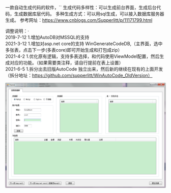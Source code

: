 
一款自动生成代码的软件，``
	生成代码多样性：可以生成前台界面，生成后台代码，生成数据库层代码。
	多种生成方式：可以用sql生成，可以接入数据库服务器生成。
参考网址：https://www.cnblogs.com/Supperlitt/p/11171799.html

调整说明：·  
2019-7-12 1.增加AutoDB对MSSQL的支持  
2021-3-12 1.增加对asp.net core的支持 WinGenerateCodeDB,（主界面，选中多张表，点击下一步(多表core)即可开始生成和打包成zip）  
2021-4-2  1.优化原有逻辑，支持多表选择，和代码使用ViewModel配置，然后生成对应的功能。（如果需要类注释，请自行提前在表上设置）  
2021-6-5  1.拆分出去旧版AutoCode  独立出来，然后新的继续在现有的上面开发（拆分地址：https://github.com/supperlitt/WinAutoCode_OldVersion）

![](https://github.com/supperlitt/WebAutoCodeOnline/blob/master/image/new_page.png)
